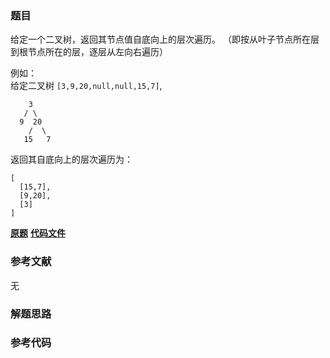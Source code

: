 ### 题目
给定一个二叉树，返回其节点值自底向上的层次遍历。 （即按从叶子节点所在层到根节点所在的层，逐层从左向右遍历）

例如：  
给定二叉树 `[3,9,20,null,null,15,7]`,

    
    
        3
       / \
      9  20
        /  \
       15   7
    

返回其自底向上的层次遍历为：

    
    
    [
      [15,7],
      [9,20],
      [3]
    ]
    

 **[原题](https://leetcode-cn.com/problems/binary-tree-level-order-traversal-ii/)**    **[代码文件]()**


### 参考文献
无

### 解题思路




### 参考代码

```go


```




